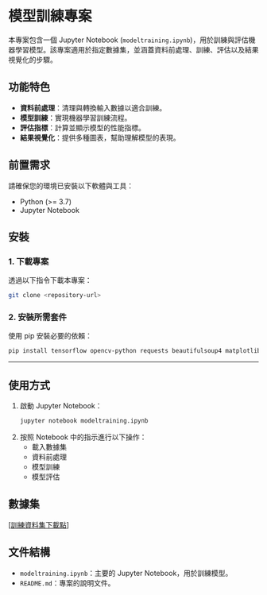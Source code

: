 # 模型訓練專案

本專案包含一個 Jupyter Notebook (`modeltraining.ipynb`)，用於訓練與評估機器學習模型。該專案適用於指定數據集，並涵蓋資料前處理、訓練、評估以及結果視覺化的步驟。

## 功能特色
- **資料前處理**：清理與轉換輸入數據以適合訓練。
- **模型訓練**：實現機器學習訓練流程。
- **評估指標**：計算並顯示模型的性能指標。
- **結果視覺化**：提供多種圖表，幫助理解模型的表現。

## 前置需求
請確保您的環境已安裝以下軟體與工具：
- Python (>= 3.7)
- Jupyter Notebook

## 安裝

### 1. 下載專案
透過以下指令下載本專案：
```bash
git clone <repository-url>
```

### 2. 安裝所需套件

使用 pip 安裝必要的依賴：

```bash
pip install tensorflow opencv-python requests beautifulsoup4 matplotlib
```

---

## 使用方式

1. 啟動 Jupyter Notebook：
   ```bash
   jupyter notebook modeltraining.ipynb
   ```
2. 按照 Notebook 中的指示進行以下操作：
   - 載入數據集
   - 資料前處理
   - 模型訓練
   - 模型評估

## 數據集
[[訓練資料集下載點](https://aidea-web.tw/topic/285ef3be-44eb-43dd-85cc-f0388bf85ea4?focus=intro)]

## 文件結構
- `modeltraining.ipynb`：主要的 Jupyter Notebook，用於訓練模型。
- `README.md`：專案的說明文件。


